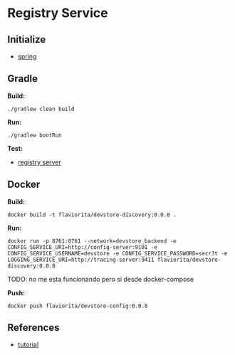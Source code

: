 # Registry Service

## Initialize

- [spring](https://start.spring.io/#!type=gradle-project&language=java&platformVersion=3.2.6&packaging=jar&jvmVersion=17&groupId=cloud.crosstraining.devstore&artifactId=registry&name=registry&description=Demo%20project%20for%20Spring%20Boot&packageName=cloud.crosstraining.devstore.registry&dependencies=cloud-eureka-server,cloud-config-client)

## Gradle

**Build:**

```shell
./gradlew clean build
```

**Run:**

```shell
./gradlew bootRun
```

**Test:**

- [registry server](http://localhost:8761)

## Docker

**Build:**

```shell
docker build -t flaviorita/devstore-discovery:0.0.8 .
```

**Run:**

```shell
docker run -p 8761:8761 --network=devstore_backend -e CONFIG_SERVICE_URI=http://config-server:9101 -e CONFIG_SERVICE_USERNAME=devstore -e CONFIG_SERVICE_PASSWORD=secr3t -e LOGGING_SERVICE_URI=http://tracing-server:9411 flaviorita/devstore-discovery:0.0.8
```

TODO: no me esta funcionando pero si desde docker-compose

**Push:**

```shell
docker push flaviorita/devstore-config:0.0.8
```

## References

- [tutorial](https://www.youtube.com/watch?v=lJ3-VPzhrFY&list=PLxy6jHplP3Hi_W8iuYSbAeeMfaTZt49PW&index=13)
